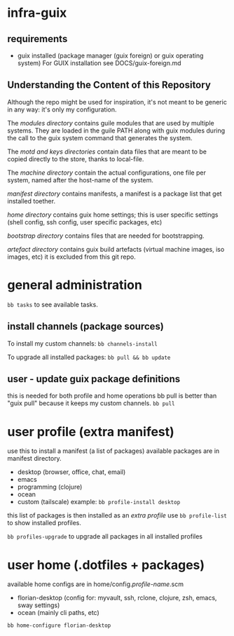 # infra-guix

## requirements

- guix installed (package manager (guix foreign) or guix operating system)
  For GUIX installation see DOCS/guix-foreign.md


## Understanding the Content of this Repository

Although the repo might be used for inspiration, it's not meant to be
generic in any way: it's only my configuration.

The *modules directory* contains guile modules that are used by multiple
systems. They are loaded in the guile PATH along with guix modules during
the call to the guix system command that generates the system.

The *motd and keys directories* contain data files that are meant to be
copied directly to the store, thanks to local-file.

The *machine directory* contain the actual configurations, one file per
system, named after the host-name of the system.

*manifest directory* contains manifests, a manifest is a package list that
get installed toether.

*home directory* contains guix home settings; this is user specific settings
(shell config, ssh config, user specific packages, etc)

*bootstrap directory* contains files that are needed for bootstrapping.

*artefact directory* contains guix build artefacts (virtual machine images, iso images, etc) 
it is excluded from this git repo.

# general administration

`bb tasks` to see available tasks.

## install channels (package sources)

To install my custom channels: `bb channels-install`

To upgrade all installed packages: `bb pull && bb update`

##  user - update guix package definitions

this is needed for both profile and home operations
 bb pull is better than "guix pull" because it keeps my custom channels.
`bb pull`

# user profile  (extra manifest)

use this to install a manifest (a list of packages)
available packages are in manifest directory.
  - desktop  (browser, office, chat, email)
  - emacs
  - programming (clojure)
  - ocean
  - custom (tailscale)
example: `bb profile-install desktop`


this list of packages is then installed as an *extra profile*
use `bb profile-list` to show installed profiles.

`bb profiles-upgrade` to upgrade all packages in all installed profiles

# user home (.dotfiles + packages)

available home configs are in home/config.*profile-name*.scm
  - florian-desktop  (config for: myvault, ssh, rclone, clojure, zsh, emacs, sway settings)
  - ocean (mainly cli paths, etc)

`bb home-configure florian-desktop`





